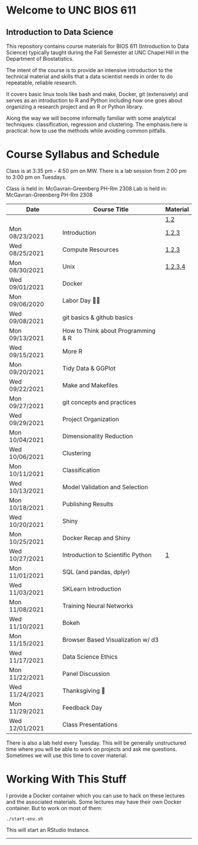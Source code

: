 Welcome to UNC BIOS 611
=======================
Introduction to Data Science
----------------------------

This repository contains course materials for BIOS 611 (Introduction
to Data Science) typically taught during the Fall Semester at UNC
Chapel Hill in the Department of Biostatistics.

The intent of the course is to provide an intensive introduction to
the technical material and skills that a data scientist needs in order
to do repeatable, reliable research.

It covers basic linux tools like bash and make, Docker, git
(extensively) and serves as an introduction to R and Python including
how one goes about organizing a research project and an R or Python
library.

Along the way we will become informally familiar with some analytical
techniques: classification, regression and clustering. The emphasis
here is practical: how to use the methods while avoiding common
pitfalls.

Course Syllabus and Schedule
============================

Class is at 3:35 pm - 4:50 pm on MW. There is a lab session from 2:00
pm to 3:00 pm on Tuesdays.

Class is held in: McGavran-Greenberg PH-Rm 2308
Lab is held in: McGavran-Greenberg PH-Rm 2308


| Date           | Course Title                       | Material                         |
| ---            | ---                                | ---                              |
|                |                                    | [1][m1],[2][m2]                  |
| Mon 08/23/2021 | Introduction                       | [1][m3],[2][m4],[3][m5]          |
| Wed 08/25/2021 | Compute Resources                  | [1][m8],[2][m6],[3][m7]          |
| Mon 08/30/2021 | Unix                               | [1][m9],[2][m4],[3][m5],[4][m10] |
| Wed 09/01/2021 | Docker                             |                                  |
| Mon 09/06/2020 | Labor Day 🍞🌹                     |                                  |
| Wed 09/08/2021 | git basics & github basics         |                                  |
| Mon 09/13/2021 | How to Think about Programming & R |                                  |
| Wed 09/15/2021 | More R                             |                                  |
| Mon 09/20/2021 | Tidy Data & GGPlot                 |                                  |
| Wed 09/22/2021 | Make and Makefiles                 |                                  |
| Mon 09/27/2021 | git concepts and practices         |                                  |
| Wed 09/29/2021 | Project Organization               |                                  |
| Mon 10/04/2021 | Dimensionality Reduction           |                                  |
| Wed 10/06/2021 | Clustering                         |                                  |
| Mon 10/11/2021 | Classification                     |                                  |
| Wed 10/13/2021 | Model Validation and Selection     |                                  |
| Mon 10/18/2021 | Publishing Results                 |                                  |
| Wed 10/20/2021 | Shiny                              |                                  |
| Mon 10/25/2021 | Docker Recap and Shiny             |                                  |
| Wed 10/27/2021 | Introduction to Scientific Python  | [1][m11]                         |
| Mon 11/01/2021 | SQL (and pandas, dplyr)            |                                  |
| Wed 11/03/2021 | SKLearn Introduction               |                                  |
| Mon 11/08/2021 | Training Neural Networks           |                                  |
| Wed 11/10/2021 | Bokeh                              |                                  |
| Mon 11/15/2021 | Browser Based Visualization w/ d3  |                                  |
| Wed 11/17/2021 | Data Science Ethics                |                                  |
| Mon 11/22/2021 | Panel Discussion                   |                                  |
| Wed 11/24/2021 | Thanksgiving 🦃                    |                                  |
| Mon 11/29/2021 | Feedback Day                       |                                  |
| Wed 12/01/2021 | Class Presentations                |                                  |
There is also a lab held every Tuesday. This will be generally
unstructured time where you will be able to work on projects and ask
me questions. Sometimes we will use this time to cover material.

Working With This Stuff
=======================

I provide a Docker container which you can use to hack on these
lectures and the associated materials. Some lectures may have their
own Docker container. But to work on most of them:


    ./start-env.sh
    
This will start an RStudio Instance.

* * * 

[m1]:https://github.com/Vincent-Toups/datasci611/blob/main/lectures/01-course-intro-data-scientist/course-intro-data-scientist.org
[m2]:https://github.com/Vincent-Toups/datasci611/blob/main/lectures/01-course-intro-data-scientist/slides.Rpres
[m3]:https://its.unc.edu/research-computing/longleaf-cluster/
[m4]:https://docs.docker.com/docker-for-windows/install/
[m5]:https://docs.docker.com/engine/install/ubuntu/
[m6]:https://www.gnu.org/software/bash/manual/bash.html
[m7]:https://learnxinyminutes.com/docs/bash/
[m8]:https://github.com/Vincent-Toups/datasci611/tree/main/lectures/02-unix
[m9]:https://github.com/Vincent-Toups/datasci611/blob/main/lectures/03-Docker/docker.org
[m10]:https://learnxinyminutes.com/docs/docker/
[m11]:https://tomaugspurger.github.io/dplry-pandas.html
